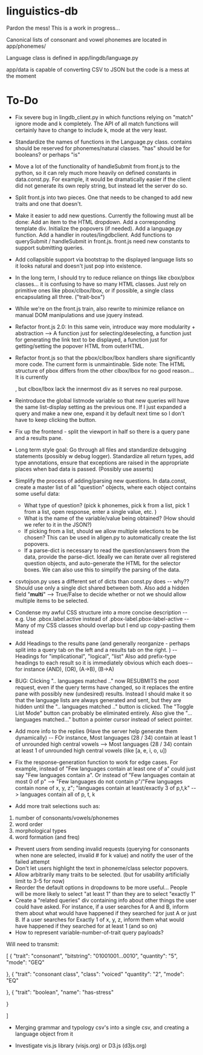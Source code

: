 # linguistics-db

Pardon the mess! This is a work in progress...

Canonical lists of consonant and vowel phonemes are located in app/phonemes/

Language class is defined in app/lingdb/language.py

app/data is capable of converting CSV to JSON but the code is a mess at the moment


To-Do
========
* Fix severe bug in lingdb_client.py in which functions relying on "match" ignore
mode and k completely. The API of all match functions will certainly have to change
to include k, mode at the very least. 
* Standardize the names of functions in the Language.py class. contains should be
reserved for phonemes/natural classes. "has" should be for booleans? or perhaps "is"

* Move a lot of the functionality of handleSubmit from front.js to the python, so it can rely much more heavily on defined constants in data.const.py. For example, it would be dramatically easier if the client did not generate its own reply string, but instead let the server do so.
* Split front.js into two pieces. One that needs to be changed to add new traits and one that doesn't.
* Make it easier to add new questions. Currently the following must all be done: Add an item to the HTML dropdown. Add a corresponding template div. Initialize the popovers (if needed). Add a language.py function. Add a handler in routes/lingdbclient. Add functions to querySubmit / handleSubmit in front.js. front.js need new constants to support submitting queries.
* Add collapsible support via bootstrap to the displayed language lists so it looks natural and doesn't just pop into existence.
* In the long term, I should try to reduce reliance on things like cbox/pbox classes... it is confusing to have so many HTML classes. Just rely on primitive ones like pbox/clbox/lbox, or if possible, a single class encapsulating all three. ("trait-box")
* While we're on the front.js train, also rewrite to minimize reliance on manual DOM manipulations and use jquery instead.
* Refactor front.js 2.0: In this same vein, introduce way more modularity + abstraction --> A function just for selecting/deselecting, a function just for generating the link text to be displayed, a function just for getting/setting the popover HTML from outerHTML.
* Refactor front.js so that the pbox/clbox/lbox handlers share significantly more code. The current form is unmaintinable. Side note: The HTML structure of pbox differs from the other clbox/lbox for no good reason... It is currently <tr><td><div></div></td></tr>, but clbox/lbox lack the innermost div as it serves no real purpose.
* Reintroduce the global listmode variable so that new queries will have the same list-display setting as the previous one. If I just expanded a query and make a new one, expand it by default next time so I don't have to keep clicking the button.
* Fix up the frontend - split the viewport in half so there is a query pane and a results pane.
* Long term style goal: Go through all files and standardize debugging statements (possibly w debug logger). Standardize all return types, add type annotations, ensure that exceptions are raised in the appropriate places when
bad data is passed. (Possibly use asserts)
* Simplify the process of adding/parsing new questions.  In data.const, create
a master list of all "question" objects, where each object contains some useful data:
  - What type of question? (pick k phonemes, pick k from a list, pick 1 from a list, open response, enter a single value, etc. )
  - What is the name of the variable/value being obtained? (How should we refer to it in the JSON?)
  - If picking from a list, should we allow multiple selections to be chosen? This can be used in allgen.py to automatically create the list popovers.
  - If a parse-dict is necessary to read the question/answers from the data,
  provide the parse-dict.
Ideally we can iterate over all registered question objects, and auto-generate
the HTML for the selector boxes. We can also use this to simplify the parsing of the data.
* csvtojson.py uses a different set of dicts than const.py does -- why?? Should use only a single dict shared between both. Also add a hidden field
"__multi__" --> True/False to decide whether or not we should allow multiple
items to be selected.
* Condense my awful CSS structure into a more concise description -- e.g.
Use .pbox.label.active instead of .pbox-label.pbox-label-active  -- Many of my CSS classes should overlap but I end up copy-pasting them instead
* Add Headings to the results pane (and generally reorganize - perhaps split into a query tab on the left and a results tab on the right. ) -- Headings for "implicational", "logical", "list"
Also add prefix-type headings to each result so it is immediately obvious which each does-- for instance (AND), (OR), (A->B), (B->A)
* BUG: Clicking ".. languages matched .." now RESUBMITS the post request, even if the query terms have changed, so it replaces the entire pane with possibly new (undesired) results.
Instead I should make it so that the language lists are always generated and sent, but they are hidden until the ".. languages matched .." button is clicked. The "Toggle List Mode" button can probably be eliminated entirely. Also give the "... languages matched..." button a pointer cursor instead of select pointer.
* Add more info to the replies (Have the server help generate them dynamically) -- FOr instance,
Most languages (28 / 34) contain at least 1 of unrounded high central vowels -->
Most languages (28 / 34) contain at least 1 of unrounded high central vowels (like [a, e, i, o, u])
* Fix the response-generation function to work for edge cases. For example, instead of "Few languages contain at least one of a" could just say "Few languages contain a". Or instead of "Few languages contain at most 0 of p" --> "Few languages do not contain p"/"Few languages contain none of x, y, z"; "languages contain at least/exactly 3 of p,t,k" --> languages contain all of p, t, k
* Add more trait selections such as:
1. number of consonants/vowels/phonemes
2. word order
3. morphological types
4. word formation (and freq)
* Prevent users from sending invalid requests (querying for consonants when none are selected, invalid # for k value) and notify the user of the failed attempt
* Don't let users highlight the text in phoneme/class selector popovers.
* Allow arbitrarily many traits to be selected. (but for usability artificially limit to 3-5 for now)
* Reorder the default options in dropdowns to be more useful... People will be more likely to select "at least 1" than they are to select "exactly 1"
* Create a "related queries" div containing info about other things the user could have asked. For instance, if a user searches for A and B, inform them about what would have happened if they searched for just A or just B. If a user searches for Exactly 1 of x, y, z, inform them what would have happened if they searched for at least 1 (and so on)
* How to represent variable-number-of-trait query payloads?

Will need to transmit:

[
  {
    "trait": "consonant",
    "bitstring": "01001001...0010",
    "quantity": "5",
    "mode": "GEQ"

  },
  {
    "trait": "consonant class",
    "class": "voiced"
    "quantity": "2",
    "mode": "EQ"

  },
  {
    "trait": "boolean",
    "name": "has-stress"

  }

]


* Merging grammar and typology csv's into a single csv, and creating a language object from it

* Investigate vis.js library (visjs.org) or D3.js (d3js.org)
